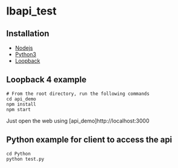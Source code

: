 # lbapi_test
## Installation 
* [Nodejs](https://nodejs.org/en/download/)
* [Python3](https://www.python.org/downloads/)
* [Loopback](https://loopback.io/doc/en/lb4/Getting-started.html)

## Loopback 4 example 

```
# From the root directory, run the following commands 
cd api_demo 
npm install
npm start
```
Just open the web using 
[api_demo]http://localhost:3000

## Python example for client to access the api 
```
cd Python
python test.py 
```
